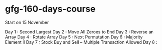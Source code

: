 # gfg-160-days-course

Start on 15 November


Day 1 : Second Largest
Day 2 : Move All Zeroes to End
Day 3 : Reverse an Array
Day 4 : Rotate Array
Day 5 : Next Permutation
Day 6 : Majority Element II
Day 7 : Stock Buy and Sell – Multiple Transaction Allowed
Day 8 : 